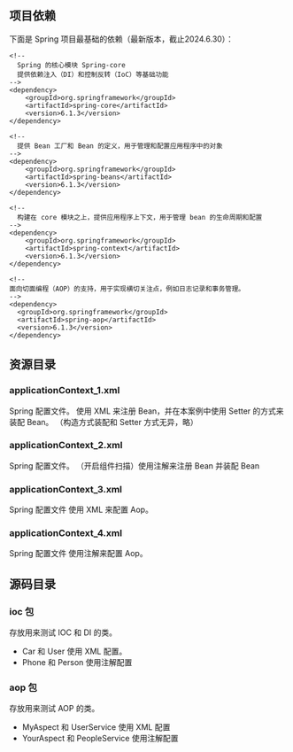 ## 项目依赖

下面是 Spring 项目最基础的依赖（最新版本，截止2024.6.30）：

```
<!--
  Spring 的核心模块 Spring-core
  提供依赖注入（DI）和控制反转（IoC）等基础功能
-->
<dependency>
    <groupId>org.springframework</groupId>
    <artifactId>spring-core</artifactId>
    <version>6.1.3</version>
</dependency>

<!--
  提供 Bean 工厂和 Bean 的定义，用于管理和配置应用程序中的对象
-->
<dependency>
    <groupId>org.springframework</groupId>
    <artifactId>spring-beans</artifactId>
    <version>6.1.3</version>
</dependency>

<!--
  构建在 core 模块之上，提供应用程序上下文，用于管理 bean 的生命周期和配置
-->
<dependency>
    <groupId>org.springframework</groupId>
    <artifactId>spring-context</artifactId>
    <version>6.1.3</version>
</dependency>

<!--
面向切面编程（AOP）的支持，用于实现横切关注点，例如日志记录和事务管理。
-->
<dependency>
  <groupId>org.springframework</groupId>
  <artifactId>spring-aop</artifactId>
  <version>6.1.3</version>
</dependency>
```

## 资源目录

### applicationContext_1.xml
Spring 配置文件。 
使用 XML 来注册 Bean，并在本案例中使用 Setter 的方式来装配 Bean。 
（构造方式装配和 Setter 方式无异，略）

### applicationContext_2.xml
Spring 配置文件。
（开启组件扫描）使用注解来注册 Bean 并装配 Bean

### applicationContext_3.xml
Spring 配置文件
使用 XML 来配置 Aop。

### applicationContext_4.xml
Spring 配置文件
使用注解来配置 Aop。

## 源码目录
### ioc 包
存放用来测试 IOC 和 DI 的类。
* Car 和 User 使用 XML 配置。
* Phone 和 Person 使用注解配置

### aop 包
存放用来测试 AOP 的类。
* MyAspect 和 UserService 使用 XML 配置
* YourAspect 和 PeopleService 使用注解配置

